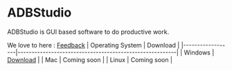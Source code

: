 # ADBStudio
ADBStudio is GUI based software to do productive work.

We love to here : [Feedback](https://forms.gle/jcvMcKu4iyqdeYp29)
| Operating System | Download                                                |
|------------------|---------------------------------------------------------|
| Windows          | [Download](https://github.com/rajumark/ADBStudio-Releases/tree/main/windows) |
| Mac              | Coming soon                                             |
| Linux            | Coming soon     |
